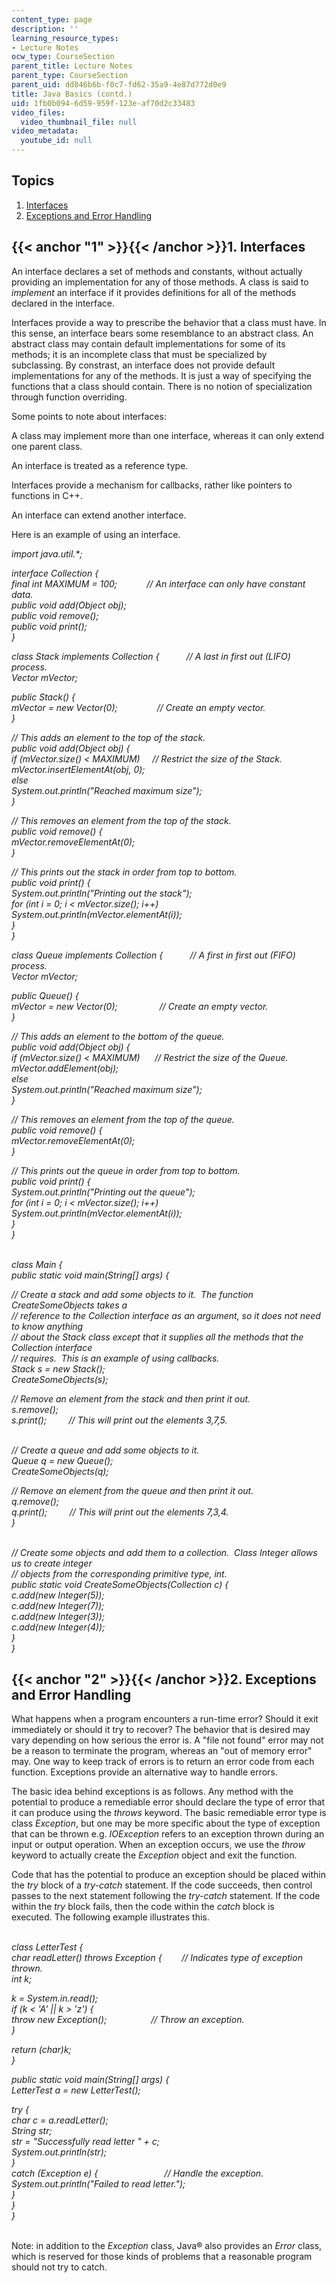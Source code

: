 ```yaml
---
content_type: page
description: ''
learning_resource_types:
- Lecture Notes
ocw_type: CourseSection
parent_title: Lecture Notes
parent_type: CourseSection
parent_uid: dd846b6b-f0c7-fd62-35a9-4e87d772d0e9
title: Java Basics (contd.)
uid: 1fb0b094-6d59-959f-123e-af70d2c33483
video_files:
  video_thumbnail_file: null
video_metadata:
  youtube_id: null
---
```


Topics
------

1.  [Interfaces](#1)
2.  [Exceptions and Error Handling](#2)

{{< anchor "1" >}}{{< /anchor >}}1\. Interfaces
-----------------------------------------------

An interface declares a set of methods and constants, without actually providing an implementation for any of those methods. A class is said to _implement_ an interface if it provides definitions for all of the methods declared in the interface.

Interfaces provide a way to prescribe the behavior that a class must have. In this sense, an interface bears some resemblance to an abstract class. An abstract class may contain default implementations for some of its methods; it is an incomplete class that must be specialized by subclassing. By constrast, an interface does not provide default implementations for any of the methods. It is just a way of specifying the functions that a class should contain. There is no notion of specialization through function overriding.

Some points to note about interfaces:

A class may implement more than one interface, whereas it can only extend one parent class.

An interface is treated as a reference type.

Interfaces provide a mechanism for callbacks, rather like pointers to functions in C++.

An interface can extend another interface.

Here is an example of using an interface.

_import java.util.\*;_

_interface Collection {_  
 _final int MAXIMUM = 100;            // An interface can only have constant data._  
 _public void add(Object obj);_  
 _public void remove();_  
 _public void print();_  
_}_

_class Stack implements Collection {           // A last in first out (LIFO) process._  
 _Vector mVector;_

 _public Stack() {_  
 _mVector = new Vector(0);                // Create an empty vector._  
 _}_

 _// This adds an element to the top of the stack._  
 _public void add(Object obj) {_  
 _if (mVector.size() \< MAXIMUM)     // Restrict the size of the Stack._  
 _mVector.insertElementAt(obj, 0);_  
 _else_  
 _System.out.println("Reached maximum size");_  
 _}_

 _// This removes an element from the top of the stack._  
 _public void remove() {_  
 _mVector.removeElementAt(0);_  
 _}_

 _// This prints out the stack in order from top to bottom._  
 _public void print() {_  
 _System.out.println("Printing out the stack");_  
 _for (int i = 0; i \< mVector.size(); i++)_  
 _System.out.println(mVector.elementAt(i));_  
 _}_  
_}_

_class Queue implements Collection {           // A first in first out (FIFO) process._  
 _Vector mVector;_

 _public Queue() {_  
 _mVector = new Vector(0);                 // Create an empty vector._  
 _}_

 _// This adds an element to the bottom of the queue._  
 _public void add(Object obj) {_  
 _if (mVector.size() \< MAXIMUM)      // Restrict the size of the Queue._  
 _mVector.addElement(obj);_  
 _else_  
 _System.out.println("Reached maximum size");_  
 _}_

 _// This removes an element from the top of the queue._  
 _public void remove() {_  
 _mVector.removeElementAt(0);_  
 _}_

 _// This prints out the queue in order from top to bottom._  
 _public void print() {_  
 _System.out.println("Printing out the queue");_  
 _for (int i = 0; i \< mVector.size(); i++)_  
 _System.out.println(mVector.elementAt(i));_  
 _}_  
_}_  
 

_class Main {_  
 _public static void main(String\[\] args) {_

 _// Create a stack and add some objects to it.  The function CreateSomeObjects takes a_  
 _// reference to the Collection interface as an argument, so it does not need to know anything_  
 _// about the Stack class except that it supplies all the methods that the Collection interface_  
 _// requires.  This is an example of using callbacks._  
 _Stack s = new Stack();_  
 _CreateSomeObjects(s);_

 _// Remove an element from the stack and then print it out._  
 _s.remove();_  
 _s.print();         // This will print out the elements 3,7,5._  
 

 _// Create a queue and add some objects to it._  
 _Queue q = new Queue();_  
 _CreateSomeObjects(q);_

 _// Remove an element from the queue and then print it out._  
 _q.remove();_  
 _q.print();         // This will print out the elements 7,3,4._  
 _}_  
 

 _// Create some objects and add them to a collection.  Class Integer allows us to create integer_  
 _// objects from the corresponding primitive type, int._  
 _public static void CreateSomeObjects(Collection c) {_  
 _c.add(new Integer(5));_  
 _c.add(new Integer(7));_  
 _c.add(new Integer(3));_  
 _c.add(new Integer(4));_  
 _}_  
_}_

{{< anchor "2" >}}{{< /anchor >}}2\. Exceptions and Error Handling
------------------------------------------------------------------

What happens when a program encounters a run-time error? Should it exit immediately or should it try to recover? The behavior that is desired may vary depending on how serious the error is. A "file not found" error may not be a reason to terminate the program, whereas an "out of memory error" may. One way to keep track of errors is to return an error code from each function. Exceptions provide an alternative way to handle errors.

The basic idea behind exceptions is as follows. Any method with the potential to produce a remediable error should declare the type of error that it can produce using the _throws_ keyword. The basic remediable error type is class _Exception_, but one may be more specific about the type of exception that can be thrown e.g. _IOException_ refers to an exception thrown during an input or output operation. When an exception occurs, we use the _throw_ keyword to actually create the _Exception_ object and exit the function.

Code that has the potential to produce an exception should be placed within the _try_ block of a _try-catch_ statement. If the code succeeds, then control passes to the next statement following the _try-catch_ statement. If the code within the _try_ block fails, then the code within the _catch_ block is executed. The following example illustrates this.  
 

_class LetterTest {_  
 _char readLetter() throws Exception {        // Indicates type of exception thrown._  
 _int k;_

 _k = System.in.read();_  
 _if (k \< 'A' || k > 'z') {_  
 _throw new Exception();                  // Throw an exception._  
 _}_

 _return (char)k;_  
 _}_

 _public static void main(String\[\] args) {_  
 _LetterTest a = new LetterTest();_

 _try {_  
 _char c = a.readLetter();_  
 _String str;_  
 _str = "Successfully read letter " + c;_  
 _System.out.println(str);_  
 _}_  
 _catch (Exception e) {                           // Handle the exception._  
 _System.out.println("Failed to read letter.");_  
 _}_  
 _}_  
_}_  
 

Note: in addition to the _Exception_ class, Java® also provides an _Error_ class, which is reserved for those kinds of problems that a reasonable program should not try to catch.